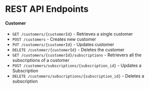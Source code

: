 # REST API Endpoints

#### Customer

- `GET /customers/{customerId}` - Retrieves a single customer
- `POST /customers` - Creates new customer
- `PUT /customers/{customerId}` - Updates customer
- `DELETE /customer/{customerId}` - Deletes the customer
- `GET /customers/{customerId}/subscriptions` - Retrievers all the subscriptions of a customer
- `POST /customers/subscriptions/{subscription_id}` - Updates a Subscription
- `DELETE /customers/subscriptions/{subscription_id}` - Deletes a subscription